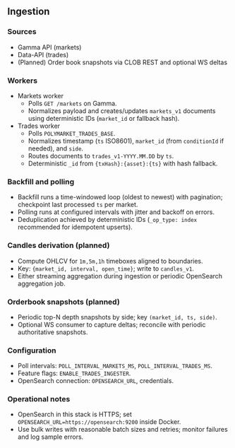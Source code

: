 ## Ingestion

### Sources
- Gamma API (markets)
- Data-API (trades)
- (Planned) Order book snapshots via CLOB REST and optional WS deltas

### Workers
- Markets worker
  - Polls `GET /markets` on Gamma.
  - Normalizes payload and creates/updates `markets_v1` documents using deterministic IDs (`market_id` or fallback hash).
- Trades worker
  - Polls `POLYMARKET_TRADES_BASE`.
  - Normalizes timestamp (`ts` ISO8601), `market_id` (from `conditionId` if needed), and `side`.
  - Routes documents to `trades_v1-YYYY.MM.DD` by `ts`.
  - Deterministic `_id` from `{txHash}:{asset}:{ts}` with hash fallback.

### Backfill and polling
- Backfill runs a time-windowed loop (oldest to newest) with pagination; checkpoint last processed `ts` per market.
- Polling runs at configured intervals with jitter and backoff on errors.
- Deduplication achieved by deterministic IDs (`_op_type: index` recommended for idempotent upserts).

### Candles derivation (planned)
- Compute OHLCV for `1m,5m,1h` timeboxes aligned to boundaries.
- Key: `{market_id, interval, open_time}`; write to `candles_v1`.
- Either streaming aggregation during ingestion or periodic OpenSearch aggregation job.

### Orderbook snapshots (planned)
- Periodic top-N depth snapshots by side; key `(market_id, ts, side)`.
- Optional WS consumer to capture deltas; reconcile with periodic authoritative snapshots.

### Configuration
- Poll intervals: `POLL_INTERVAL_MARKETS_MS`, `POLL_INTERVAL_TRADES_MS`.
- Feature flags: `ENABLE_TRADES_INGESTER`.
- OpenSearch connection: `OPENSEARCH_URL`, credentials.

### Operational notes
- OpenSearch in this stack is HTTPS; set `OPENSEARCH_URL=https://opensearch:9200` inside Docker.
- Use bulk writes with reasonable batch sizes and retries; monitor failures and log sample errors.


